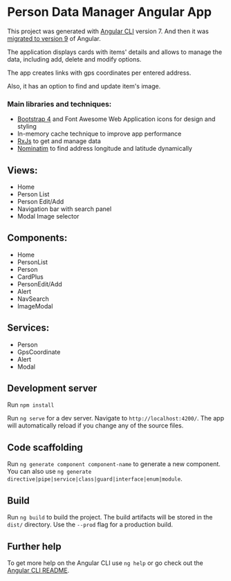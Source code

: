 # Person Data Manager Angular App

This project was generated with [Angular CLI](https://github.com/angular/angular-cli) version 7. And then it was [migrated to version 9](https://update.angular.io/#8.0:9.0l2) of Angular.

The application displays cards with items' details and allows to manage the data, including add, delete and modify options.

The app creates links with gps coordinates per entered address.

Also, it has an option to find and update item's image.


### Main libraries and techniques:

- [Bootstrap 4](https://getbootstrap.com/docs/4.4/getting-started/introduction/) and Font Awesome Web Application icons for   design and styling
- In-memory cache technique to improve app performance
- [RxJs](https://angular.io/guide/rx-library) to get and manage data
- [Nominatim](https://nominatim.org/release-docs/develop/api/Overview/) to find address longitude and latitude dynamically

## Views:

- Home
- Person List
- Person Edit/Add
- Navigation bar with search panel
- Modal Image selector

## Components:

- Home
- PersonList
- Person
- CardPlus
- PersonEdit/Add
- Alert
- NavSearch
- ImageModal

## Services:

- Person
- GpsCoordinate
- Alert
- Modal

## Development server

Run `npm install`

Run `ng serve` for a dev server. Navigate to `http://localhost:4200/`. The app will automatically reload if you change any of the source files.

## Code scaffolding

Run `ng generate component component-name` to generate a new component. You can also use `ng generate directive|pipe|service|class|guard|interface|enum|module`.

## Build

Run `ng build` to build the project. The build artifacts will be stored in the `dist/` directory. Use the `--prod` flag for a production build.

## Further help

To get more help on the Angular CLI use `ng help` or go check out the [Angular CLI README](https://github.com/angular/angular-cli/blob/master/README.md).
